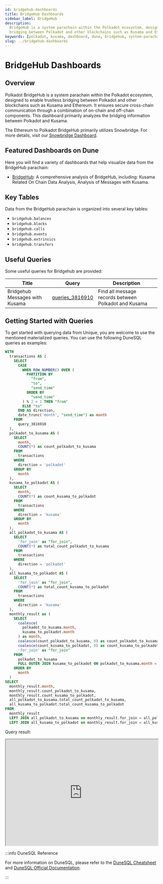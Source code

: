 ```yaml
---
id: bridgehub-dashboards
title: BridgeHub Dashboards
sidebar_label: BridgeHub
description:
  BridgeHub is a system parachain within the Polkadot ecosystem, designed to enable trustless
  bridging between Polkadot and other blockchains such as Kusama and Ethereum.
keywords: [polkadot, kusama, dashboard, dune, bridgehub, system-parachain]
slug: ../bridgehub-dashboards
---
```


# BridgeHub Dashboards

## Overview

Polkadot BridgeHub is a system parachain within the Polkadot ecosystem, designed to enable trustless
bridging between Polkadot and other blockchains such as Kusama and Ethereum. It ensures secure
cross-chain communication through a combination of on-chain and off-chain components. This dashboard
primarily analyzes the bridging information between Polkadot and Kusama.

The Ethereum to Polkadot BridgeHub primarily utilizes Snowbridge. For more details, visit our
[Snowbridge Dashboard](https://dune.com/substrate/snowbridge).

## Featured Dashboards on Dune

Here you will find a variety of dashboards that help visualize data from the BridgeHub parachain:

- [BridgeHub](https://dune.com/substrate/bridgehub): A comprehensive analysis of BridgeHub,
  including: Kusama Related On Chain Data Analysis, Analysis of Messages with Kusama.

## Key Tables

Data from the BridgeHub parachain is organized into several key tables:

- `bridgehub.balances`
- `bridgehub.blocks`
- `bridgehub.calls`
- `bridgehub.events`
- `bridgehub.extrinsics`
- `bridgehub.transfers`

## Useful Queries

Some useful queries for Bridgehub are provided:

| Title                          | Query                                               | Description                                          |
| ------------------------------ | --------------------------------------------------- | ---------------------------------------------------- |
| Bridgehub Messages with Kusama | [queries_3816910](https://dune.com/queries/3816910) | Find all message records between Polkadot and Kusama |

## Getting Started with Queries

To get started with querying data from Unique, you are welcome to use the mentioned materialized
queries. You can use the following DuneSQL queries as examples:

```sql title="Bridgehub and Kusama Message Trends" showLineNumbers
WITH
  transactions AS (
    SELECT
      CASE
        WHEN ROW_NUMBER() OVER (
          PARTITION BY
            "from",
            "to",
            "send_time"
          ORDER BY
            "send_time"
        ) % 2 = 1 THEN "from"
        ELSE "to"
      END AS direction,
      date_trunc('month', "send_time") as month
    FROM
      query_3816910
  ),
  polkadot_to_kusama AS (
    SELECT
      month,
      COUNT(*) as count_polkadot_to_kusama
    FROM
      transactions
    WHERE
      direction = 'polkadot'
    GROUP BY
      month
  ),
  kusama_to_polkadot AS (
    SELECT
      month,
      COUNT(*) as count_kusama_to_polkadot
    FROM
      transactions
    WHERE
      direction = 'kusama'
    GROUP BY
      month
  ),
  all_polkadot_to_kusama AS (
    SELECT
      'for_join' as "for_join",
      COUNT(*) as total_count_polkadot_to_kusama
    FROM
      transactions
    WHERE
      direction = 'polkadot'
  ),
  all_kusama_to_polkadot AS (
    SELECT
      'for_join' as "for_join",
      COUNT(*) as total_count_kusama_to_polkadot
    FROM
      transactions
    WHERE
      direction = 'kusama'
  ),
  monthly_result as (
    SELECT
      coalesce(
        polkadot_to_kusama.month,
        kusama_to_polkadot.month
      ) as month,
      coalesce(count_polkadot_to_kusama, 0) as count_polkadot_to_kusama,
      coalesce(count_kusama_to_polkadot, 0) as count_kusama_to_polkadot,
      'for_join' as "for_join"
    FROM
      polkadot_to_kusama
      FULL OUTER JOIN kusama_to_polkadot ON polkadot_to_kusama.month = kusama_to_polkadot.month
    ORDER BY
      month
  )
SELECT
  monthly_result.month,
  monthly_result.count_polkadot_to_kusama,
  monthly_result.count_kusama_to_polkadot,
  all_polkadot_to_kusama.total_count_polkadot_to_kusama,
  all_kusama_to_polkadot.total_count_kusama_to_polkadot
FROM
  monthly_result
  LEFT JOIN all_polkadot_to_kusama on monthly_result.for_join = all_polkadot_to_kusama.for_join
  LEFT JOIN all_kusama_to_polkadot on monthly_result.for_join = all_kusama_to_polkadot.for_join
```

Query result:

<iframe src="https://dune.com/embeds/3821198/6426898" height="350" width="100%"></iframe>

:::info DuneSQL Reference

For more information on DuneSQL, please refer to the [DuneSQL Cheatsheet](../dunesql-cheatsheet.md)
and
[DuneSQL Official Documentation](https://docs.dune.com/query-engine/Functions-and-operators/index).

:::
